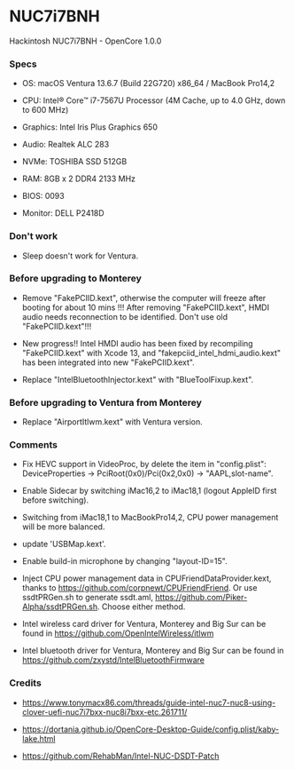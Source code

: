 # NUC7i7BNH
Hackintosh NUC7i7BNH - OpenCore 1.0.0

### Specs
+ OS: macOS Ventura 13.6.7 (Build 22G720) x86_64 / MacBook Pro14,2

+ CPU: Intel® Core™ i7-7567U Processor (4M Cache, up to 4.0 GHz, down to 600 MHz)

+ Graphics: Intel Iris Plus Graphics 650

+ Audio: Realtek ALC 283

+ NVMe: TOSHIBA SSD 512GB

+ RAM: 8GB x 2 DDR4 2133 MHz

+ BIOS: 0093

+ Monitor: DELL P2418D

### Don't work

+ Sleep doesn't work for Ventura.

### Before upgrading to Monterey

+ Remove "FakePCIID.kext", otherwise the computer will freeze after booting for about 10 mins !!! After removing "FakePCIID.kext", HMDI audio needs reconnection to be identified. Don't use old "FakePCIID.kext"!!!

+ New progress!! Intel HMDI audio has been fixed by recompiling "FakePCIID.kext" with Xcode 13, and "fakepciid_intel_hdmi_audio.kext" has been integrated into new "FakePCIID.kext".

+ Replace "IntelBluetoothInjector.kext" with "BlueToolFixup.kext". 

### Before upgrading to Ventura from Monterey

+ Replace "AirportItlwm.kext" with Ventura version.

### Comments

+ Fix HEVC support in VideoProc, by delete the item in "config.plist": DeviceProperties -> PciRoot(0x0)/Pci(0x2,0x0) -> "AAPL,slot-name".

+ Enable Sidecar by switching iMac16,2 to iMac18,1 (logout AppleID first before switching).

+ Switching from iMac18,1 to MacBookPro14,2, CPU power management will be more balanced.

+ update 'USBMap.kext'.

+ Enable build-in microphone by changing "layout-ID=15".

+ Inject CPU power management data in CPUFriendDataProvider.kext, thanks to https://github.com/corpnewt/CPUFriendFriend. Or use ssdtPRGen.sh to generate ssdt.aml, https://github.com/Piker-Alpha/ssdtPRGen.sh. Choose either method.

+ Intel wireless card driver for Ventura, Monterey and Big Sur can be found in https://github.com/OpenIntelWireless/itlwm

+ Intel bluetooth driver for Ventura, Monterey and Big Sur can be found in https://github.com/zxystd/IntelBluetoothFirmware

### Credits

+ https://www.tonymacx86.com/threads/guide-intel-nuc7-nuc8-using-clover-uefi-nuc7i7bxx-nuc8i7bxx-etc.261711/

+ https://dortania.github.io/OpenCore-Desktop-Guide/config.plist/kaby-lake.html

+ https://github.com/RehabMan/Intel-NUC-DSDT-Patch

